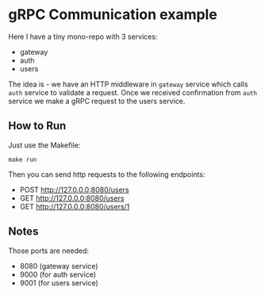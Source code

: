 # gRPC Communication example 

Here I have a tiny mono-repo with 3 services: 
- gateway 
- auth 
- users

The idea is - we have an HTTP middleware in `gateway` service which calls `auth` service to validate a request. 
Once we received confirmation from `auth` service we make a gRPC request to the users service. 

## How to Run 

Just use the Makefile: 
```
make run
```

Then you can send http requests to the following endpoints: 
- POST http://127.0.0.0:8080/users 
- GET http://127.0.0.0:8080/users
- GET http://127.0.0.0:8080/users/1

## Notes

Those ports are needed: 
- 8080 (gateway service)
- 9000 (for auth service)
- 9001 (for users service)

